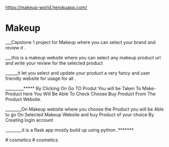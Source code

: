 https://makeup-world.herokuapp.com/

# Makeup


___Capstone 1 project for Makeup where you can select your brand and review it .

___this is a makeup website where you can select any makeup product url and  write your review for the selected product 

______it let you select and update your product a very fancy and user friendly website for usage for all .


_________***** By Clicking On Go TO Produt You will be Taken To Make-Product here You Will Be Able To Check Choose Buy Product From The Product Website.


________On Makeup website where you choose the Product you will be Able to go On Selected Makeup Website and buy Product of your choice By Creating login account 

________it is a flask app mostly build up using python .*******


#   c o s m e t i c s  
 # cosmetics
